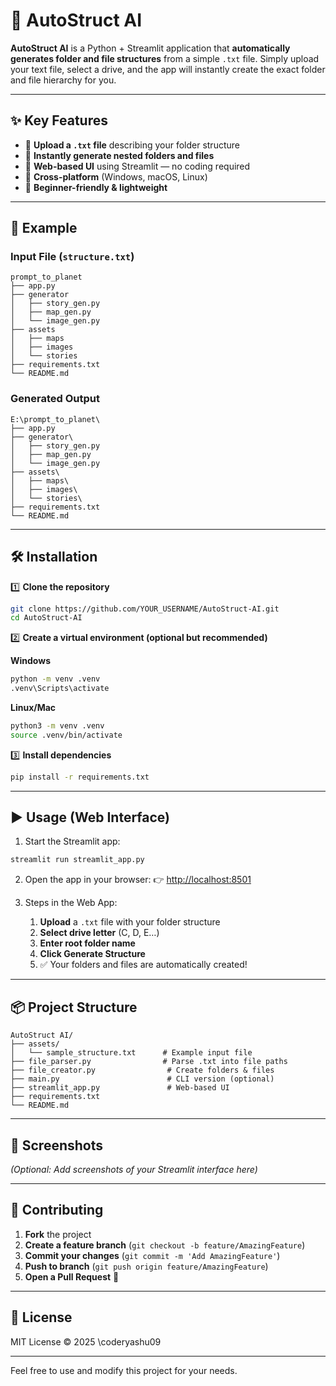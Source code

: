 # 📁 AutoStruct AI

**AutoStruct AI** is a Python + Streamlit application that **automatically generates folder and file structures** from a simple `.txt` file.
Simply upload your text file, select a drive, and the app will instantly create the exact folder and file hierarchy for you.

---

## ✨ Key Features

* 🔹 **Upload a `.txt` file** describing your folder structure
* 🔹 **Instantly generate nested folders and files**
* 🔹 **Web-based UI** using Streamlit — no coding required
* 🔹 **Cross-platform** (Windows, macOS, Linux)
* 🔹 **Beginner-friendly & lightweight**

---

## 📂 Example

### **Input File (`structure.txt`)**

```
prompt_to_planet
├── app.py
├── generator
│   ├── story_gen.py
│   ├── map_gen.py
│   └── image_gen.py
├── assets
│   ├── maps
│   ├── images
│   └── stories
├── requirements.txt
└── README.md
```

### **Generated Output**

```
E:\prompt_to_planet\
├── app.py
├── generator\
│   ├── story_gen.py
│   ├── map_gen.py
│   └── image_gen.py
├── assets\
│   ├── maps\
│   ├── images\
│   └── stories\
├── requirements.txt
└── README.md
```

---

## 🛠 Installation

1️⃣ **Clone the repository**

```bash
git clone https://github.com/YOUR_USERNAME/AutoStruct-AI.git
cd AutoStruct-AI
```

2️⃣ **Create a virtual environment (optional but recommended)**

**Windows**

```bash
python -m venv .venv
.venv\Scripts\activate
```

**Linux/Mac**

```bash
python3 -m venv .venv
source .venv/bin/activate
```

3️⃣ **Install dependencies**

```bash
pip install -r requirements.txt
```

---

## ▶️ Usage (Web Interface)

1. Start the Streamlit app:

```bash
streamlit run streamlit_app.py
```

2. Open the app in your browser:
   👉 [http://localhost:8501](http://localhost:8501)

3. Steps in the Web App:

   1. **Upload** a `.txt` file with your folder structure
   2. **Select drive letter** (C, D, E…)
   3. **Enter root folder name**
   4. **Click Generate Structure**
   5. ✅ Your folders and files are automatically created!

---

## 📦 Project Structure

```
AutoStruct AI/
├── assets/
│   └── sample_structure.txt      # Example input file
├── file_parser.py                # Parse .txt into file paths
├── file_creator.py                # Create folders & files
├── main.py                        # CLI version (optional)
├── streamlit_app.py               # Web-based UI
├── requirements.txt
└── README.md
```

---

## 📸 Screenshots

*(Optional: Add screenshots of your Streamlit interface here)*

---

## 🤝 Contributing

1. **Fork** the project
2. **Create a feature branch** (`git checkout -b feature/AmazingFeature`)
3. **Commit your changes** (`git commit -m 'Add AmazingFeature'`)
4. **Push to branch** (`git push origin feature/AmazingFeature`)
5. **Open a Pull Request** 🎉

---

## 📜 License

MIT License © 2025 \coderyashu09

---
Feel free to use and modify this project for your needs.

